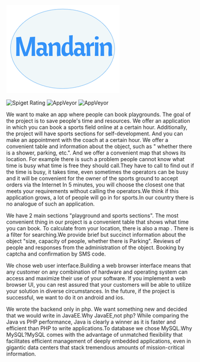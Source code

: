 ![alt text](logo.png "Title")

![Spiget Rating](https://img.shields.io/spiget/rating/9089)
![AppVeyor](https://img.shields.io/badge/madeby-Byte-red)
![AppVeyor](https://img.shields.io/badge/Dev-JavaEE-blue)

We want to make an app where people can book playgrounds. The goal of the project is to save people's time and resources. We offer an application in which you can book a sports field online at a certain hour. Additionally, the project will have sports sections for self-development. And you can make an appointment with the coach at a certain hour. We offer a convenient table and information about the object, such as " whether there is a shower, parking, etc.". And we offer a convenient map that shows its location. For example there is such a problem people cannot know what time is busy what time is free they should call.They have to call to find out if the time is busy, it takes time, even sometimes the operators can be busy and it will be convenient for the owner of the sports ground to accept orders via the Internet In 5 minutes, you will choose the closest one that meets your requirements without calling the operators.We think if this application grows, a lot of people will go in for sports.In our country there is no analogue of such an application.

We have 2 main sections "playground and sports sections". The most convenient thing in our project is a convenient table that shows what time you can book. To calculate from your location, there is also a map . There is a filter for searching.We provide brief but succinct information about the object "size, capacity of people, whether there is Parking". Reviews of people and responses from the administration of the object. Booking by captcha and confirmation by SMS code.

We chose web user interface.Building a web browser interface means that any customer on any combination of hardware and operating system can access and maximize their use of your software. If you implement a web browser UI, you can rest assured that your customers will be able to utilize your solution in diverse circumstances. In the future, if the project is successful, we want to do it on android and ios.

We wrote the backend only in php. We want something new and decided that we would write in JavaEE.Why JavaEE,not php? While comparing the Java vs PHP performance, Java is clearly a winner as it is faster and efficient than PHP to write applications.To database we chose MySQL.Why MySQL?MySQL comes with the advantage of unmatched flexibility that facilitates efficient management of deeply embedded applications, even in gigantic data centers that stack tremendous amounts of mission-critical information.
